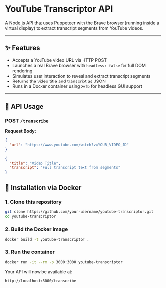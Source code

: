 # YouTube Transcriptor API

A Node.js API that uses Puppeteer with the Brave browser (running inside a virtual display) to extract transcript segments from YouTube videos.

---

## ✨ Features

- Accepts a YouTube video URL via HTTP POST
- Launches a real Brave browser with `headless: false` for full DOM rendering
- Simulates user interaction to reveal and extract transcript segments
- Returns the video title and transcript as JSON
- Runs in a Docker container using `Xvfb` for headless GUI support

---

## 🚀 API Usage

### POST `/transcribe`

**Request Body:**
```json
{
  "url": "https://www.youtube.com/watch?v=YOUR_VIDEO_ID"
}

{
  "title": "Video Title",
  "transcript": "Full transcript text from segments"
}
```
## 🐳 Installation via Docker

### 1\. Clone this repository

```bash
git clone https://github.com/your-username/youtube-transcriptor.git
cd youtube-transcriptor
```

### 2\. Build the Docker image

```bash
docker build -t youtube-transcriptor .
```

### 3\. Run the container

```bash
docker run -it --rm -p 3000:3000 youtube-transcriptor
```

Your API will now be available at:

```bash
http://localhost:3000/transcribe
```
